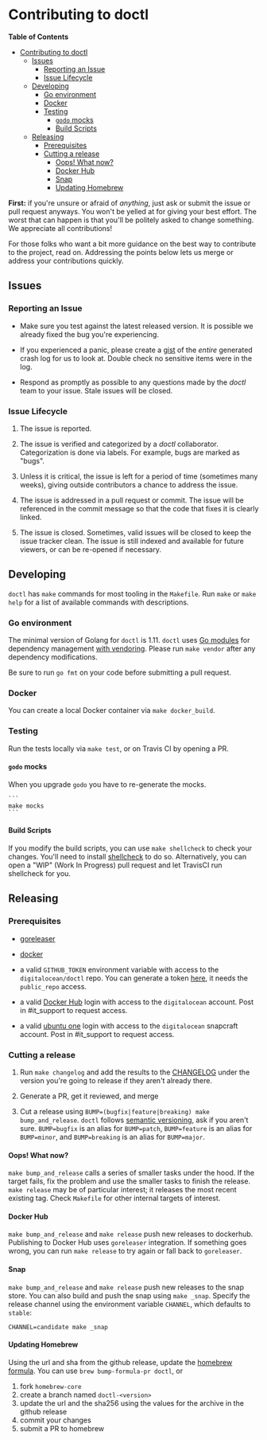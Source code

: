 # Contributing to doctl

<!-- Non emacs users, feel free to update the toc by hand. -->
<!-- markdown-toc start - Don't edit this section. Run M-x markdown-toc-refresh-toc -->
**Table of Contents**

- [Contributing to doctl](#contributing-to-doctl)
    - [Issues](#issues)
        - [Reporting an Issue](#reporting-an-issue)
        - [Issue Lifecycle](#issue-lifecycle)
    - [Developing](#developing)
        - [Go environment](#go-environment)
        - [Docker](#docker)
        - [Testing](#testing)
            - [`godo` mocks](#godo-mocks)
            - [Build Scripts](#build-scripts)
    - [Releasing](#releasing)
        - [Prerequisites](#prerequisites)
        - [Cutting a release](#cutting-a-release)
            - [Oops! What now?](#oops-what-now)
            - [Docker Hub](#docker-hub)
            - [Snap](#snap)
            - [Updating Homebrew](#updating-homebrew)

<!-- markdown-toc end -->

**First:** if you're unsure or afraid of _anything_, just ask
or submit the issue or pull request anyways. You won't be yelled at for
giving your best effort. The worst that can happen is that you'll be
politely asked to change something. We appreciate all contributions!

For those folks who want a bit more guidance on the best way to
contribute to the project, read on. Addressing the points below
lets us merge or address your contributions quickly.

## Issues

### Reporting an Issue

* Make sure you test against the latest released version. It is possible
  we already fixed the bug you're experiencing.

* If you experienced a panic, please create a [gist](https://gist.github.com)
  of the *entire* generated crash log for us to look at. Double check
  no sensitive items were in the log.

* Respond as promptly as possible to any questions made by the _doctl_
  team to your issue. Stale issues will be closed.

### Issue Lifecycle

1. The issue is reported.

2. The issue is verified and categorized by a _doctl_ collaborator.
   Categorization is done via labels. For example, bugs are marked as "bugs".

3. Unless it is critical, the issue is left for a period of time (sometimes
   many weeks), giving outside contributors a chance to address the issue.

4. The issue is addressed in a pull request or commit. The issue will be
   referenced in the commit message so that the code that fixes it is clearly
   linked.

5. The issue is closed. Sometimes, valid issues will be closed to keep
   the issue tracker clean. The issue is still indexed and available for
   future viewers, or can be re-opened if necessary.

## Developing

`doctl` has `make` commands for most tooling in the `Makefile`. Run `make`
or `make help` for a list of available commands with descriptions.

### Go environment

The minimal version of Golang for `doctl` is 1.11. `doctl` uses [Go
modules](https://github.com/golang/go/wiki/Modules) for dependency
management [with vendoring](https://github.com/golang/go/wiki/Modules#how-do-i-use-vendoring-with-modules-is-vendoring-going-away). 
Please run `make vendor` after any dependency modifications.

Be sure to run `go fmt` on your code before submitting a pull request.

### Docker

You can create a local Docker container via `make docker_build`.

### Testing

Run the tests locally via `make test`, or on Travis CI by opening a PR.

#### `godo` mocks

When you upgrade `godo` you have to re-generate the mocks. 

    ```
    make mocks
    ```

#### Build Scripts

If you modify the build scripts, you can use `make shellcheck` to
check your changes. You'll need to install [shellcheck](https://github.com/koalaman/shellcheck)
to do so. Alternatively, you can open a "WIP" (Work In Progress) pull request
and let TravisCI run shellcheck for you.

## Releasing

### Prerequisites

* [goreleaser](https://goreleaser.com/install/)

* [docker](https://docs.docker.com/install/)

* a valid `GITHUB_TOKEN` environment variable with access to the
  `digitalocean/doctl` repo. You can generate a token
  [here](https://github.com/settings/tokens), it needs the `public_repo`
  access.

* a valid [Docker Hub](dockerhub.com) login with access to the `digitalocean` account. Post
  in #it_support to request access.

* a valid [ubuntu one](https://login.ubuntu.com) login with access to the `digitalocean` snapcraft account. 
  Post in #it_support to request access.

### Cutting a release

1. Run `make changelog` and add the results to the [CHANGELOG](https://github.com/digitalocean/doctl/blob/master/CHANGELOG.md)
   under the version you're going to release if they aren't already there.

1. Generate a PR, get it reviewed, and merge

1. Cut a release using `BUMP=(bugfix|feature|breaking) make bump_and_release`. 
   `doctl` follows [semantic versioning](semver.org), ask if
   you aren't sure. `BUMP=bugfix` is an alias for `BUMP=patch`,
   `BUMP=feature` is an alias for `BUMP=minor`, and `BUMP=breaking`
   is an alias for `BUMP=major`.

#### Oops! What now?

`make bump_and_release` calls a series of smaller tasks under the
hood. If the target fails, fix the problem and use the smaller tasks
to finish the release. `make release` may be of particular interest; 
it releases the most recent existing tag. Check `Makefile` for other
internal targets of interest.

#### Docker Hub

`make bump_and_release` and `make release` push new releases to dockerhub. Publishing
to Docker Hub uses `goreleaser` integration. If something goes wrong, you can run
`make release` to try again or fall back to `goreleaser`.

#### Snap

`make bump_and_release` and `make release` push new releases to the snap store. You
can also build and push the snap using `make _snap`. Specify the release channel using
the environment variable `CHANNEL`, which defaults to `stable`:

    CHANNEL=candidate make _snap

#### Updating Homebrew

Using the url and sha from the github release, update the 
[homebrew formula](https://github.com/Homebrew/homebrew-core/blob/master/Formula/doctl.rb).
You can use `brew bump-formula-pr doctl`, or 

1. fork `homebrew-core`
1. create a branch named `doctl-<version>`
1. update the url and the sha256 using the values for the archive in the github release
1. commit your changes
1. submit a PR to homebrew

